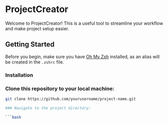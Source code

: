 # ProjectCreator

Welcome to ProjectCreator! This is a useful tool to streamline your workflow and make project setup easier.

## Getting Started

Before you begin, make sure you have [Oh My Zsh](https://ohmyz.sh/) installed, as an alias will be created in the `.zshrc` file.

### Installation

### Clone this repository to your local machine:

   ```bash
   git clone https://github.com/yourusername/project-name.git

### Navigate to the project directory:

  ```bash 

